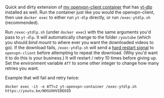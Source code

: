 Quick and dirty extension of [my openvpn-client container](https://github.com/jdimpson/openvpn-client) that has [yt-dlp](https://github.com/yt-dlp/yt-dlp) installed as well. Run the container just like you would the openvpn-client, then use `docker exec` to either run `yt-dlp` directly, or run `/exec-ytdlp.sh` (recommended).

Run `/exec-ytdlp.sh` (under `docker exec`) with the same arguments you'd pass to `yt-dlp`. It will automatically change to the folder `/youtube` (which you should *bind mount* to where ever you want the downloaded videos to go). If the download fails, `/exec-ytdlp.sh` will send a [hard restart signal](https://openvpn.net/community-resources/controlling-a-running-openvpn-process/) to `openvpn-client` before attempting to repeat the download. (Why you'd want it to do this is your business.) It will restart / retry 10 times before giving up. Set the environment variable `ATT` to some other integer to change how many retries you want.

Example that will fail and retry twice:
``` 
docker exec -it -e ATT=2 yt-openvpn-container /exec-ytdlp.sh https://youtu.be/NOSUXHVIDEOID
``` 
